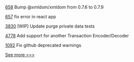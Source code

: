 
[658](https://github.com/hyperledger-labs/blockchain-carbon-accounting/pull/658) Bump @xmldom/xmldom from 0.7.6 to 0.7.9

[657](https://github.com/hyperledger-labs/blockchain-carbon-accounting/pull/657) fix error in react app

[3830](https://github.com/hyperledger/fabric/pull/3830) [WIP] Update purge private data tests

[4778](https://github.com/hyperledger/besu/pull/4778) Add support for another Transaction Encoder/Decoder

[1092](https://github.com/hyperledger/solang/pull/1092) Fix github deprecated warnings


[See more >>>](https://start-here.hyperledger.org/pull-requests)

